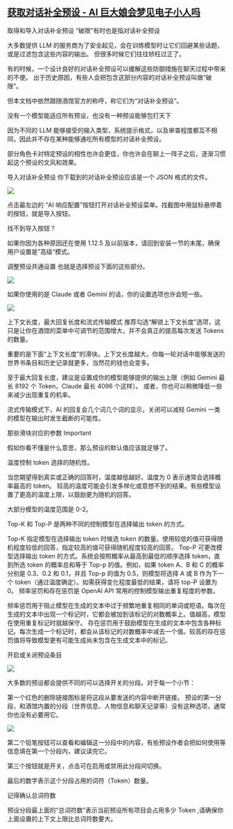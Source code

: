 ## [获取对话补全预设 - AI 巨大娘会梦见电子小人吗](https://gtss-ai-docs.barz.foo/chatting/sillytavern/get_preset.html)


取得和导入对话补全预设
“破限”有时也是指对话补全预设

大多数提供 LLM 的服务商为了安全起见，会在训练模型时让它们回避某些话题，或是过滤包含这些内容的输出。 但很多时候它们往往矫枉过正了。

有的时候，一个设计良好的对话补全预设可以缓解这些防御措施在聊天过程中带来的不便。 出于历史原因，有些人会把包含这部分内容的对话补全预设叫做“破限”。

但本文档中依然跟随酒馆官方的称呼，称它们为“对话补全预设”。

没有一个模型能适应所有预设，也没有一种预设能够包打天下

因为不同的 LLM 能够接受的输入类型，系统提示格式，以及审查程度都互不相同，因此并不存在某种能够通吃所有模型的对话补全预设。

部分角色卡对特定预设的相性也许会更佳，你也许会在聊上一阵子之后，逐渐习惯起这个预设的文风和效果。

导入对话补全预设
你下载到的对话补全预设应该是一个 JSON 格式的文件。

![](https://gtss-ai-docs.barz.foo/_assets/sillytavern/get_preset_01.png)

点击最左边的 “AI 响应配置”按钮打开对话补全预设菜单。找截图中用鼠标悬停着的按钮，就是导入按钮。

找不到导入按钮？

如果你因为各种原因还在使用 1.12.5 及以前版本，请回到安装一节的末尾，确保用户设置是”高级“模式。

调整预设共通设置
也就是选择预设下面的这些部分。

![](https://gtss-ai-docs.barz.foo/_assets/sillytavern/get_preset_02a.png)

如果你使用的是 Claude 或者 Gemini 的话，你的设置选项也许会短一些。

![](https://gtss-ai-docs.barz.foo/_assets/sillytavern/get_preset_02b.png)

上下文长度，最大回复长度和流式传输模式
推荐勾选“解锁上下文长度”选项，这只是让你在酒馆的菜单中可调节的范围增大，并不会真正的提高每次发送 Tokens 的数量。

重要的是下面“上下文长度”的滑块。上下文长度越大，你每一轮对话中能够发送的世界书条目和历史记录就更多，当然花的钱也会变多。

至于最大回复长度，建议是设置成你的模型能够提供的输出上限（例如 Gemini 最长 8192 个 Token，Claude 最长 4096 个这样）。 或者，你也可以稍微降低一些来减少出现重复的机率。

流式传输模式下，AI 的回复会几个词几个词的显示，关闭可以减轻 Gemini 一类的模型在输出时发生截断的可能性。

那些滑块对应的参数
Important

假如你看不懂是什么意思，那么预设的默认值应该就足够了。

温度控制 token 选择的随机性。

当您期望得到真实或正确的回答时，温度越低越好。温度为 0 表示通常会选择概率最高的 token。 较高的温度可能会引发多样化或意想不到的结果。有些模型设置了更高的温度上限，以鼓励更为随机的回答。

大部分模型的温度范围是 0-2。

Top-K 和 Top-P 是两种不同的控制模型在选择输出 token 的方式。

Top-K 指定模型在选择输出 token 时候选 token 的数量。使用较低的值可获得随机程度较低的回答，指定较高的值可获得随机程度较高的回答。
Top-P 可更改模型选择输出 token 的方式。系统会按照概率从最高到最低的顺序选择 token，直到所选 token 的概率总和等于 Top-p 的值。例如，如果 token A、B 和 C 的概率分别是 0.3、0.2 和 0.1，并且 Top-p 的值为 0.5，则模型将选择 A 或 B 作为下一个 token（通过温度确定）。如需获得变化程度最低的结果，请将 top-P 设置为 0。
频率惩罚和存在惩罚是 OpenAI API 常用的控制模型输出重复程度的参数。

频率惩罚用于阻止模型在生成的文本中过于频繁地重复相同的单词或短语。每次在生成的文本中出现一个标记时，它都会被加到该标记的对数概率上。值越高，模型在使用重复标记时就越保守。
存在惩罚用于鼓励模型在生成的文本中包含各种标记。每次生成一个标记时，都会从该标记的对数概率中减去一个值。较高的存在惩罚值将导致模型更有可能生成尚未包含在生成文本中的标记。

开启或关闭预设条目

![](https://gtss-ai-docs.barz.foo/_assets/sillytavern/get_preset_03.png)

大多数的预设都会提供不同的可以选择开关的分段。对于每一个小节：

第一个红色的删除链接图标是将这段从要发送的内容中断开链接。 预设的第一分段，和酒馆内置的分段（世界信息、人物信息和聊天记录等）没有这种选项，通常你也没有必要用它。

![](https://gtss-ai-docs.barz.foo/_assets/sillytavern/get_preset_04.png)

第二个铅笔按钮可以查看和编辑这一分段中的内容，有些预设作者会把如何使用等信息填在第一个分段内，建议读完它。

第三个按钮就是开关，点击可在启用或禁用此分段间切换。

最后的数字表示这个分段占用的词符（Token）数量。

记得确认总词符数

预设分段最上面的“总词符数”表示当前预设所有项目会占用多少 Token ,请确保你上面设置的上下文上限比总词符数要大。
